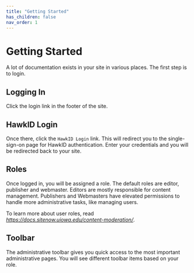 ```yaml
---
title: "Getting Started"
has_children: false
nav_order: 1
---
```

# Getting Started

A lot of documentation exists in your site in various places. The first step is
to login.

## Logging In

Click the login link in the footer of the site.

## HawkID Login

Once there, click the `HawkID Login` link. This will redirect you to the single-
sign-on page for HawkID authentication. Enter your credentials and you will be
redirected back to your site.

## Roles

Once logged in, you will be assigned a role. The default roles are editor, publisher and
webmaster. Editors are mostly responsible for content management. Publishers and Webmasters have elevated permissions to handle more administrative tasks, like managing
users.

To learn more about user roles, read *https://docs.sitenow.uiowa.edu/content-moderation/*.

## Toolbar

The administrative toolbar gives you quick access to the most important
administrative pages. You will see different toolbar items based on your role.
